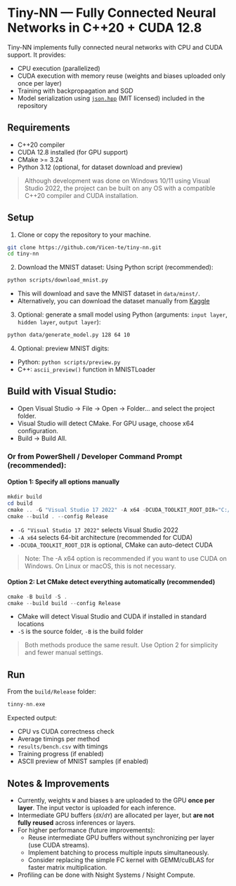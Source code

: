 
# Tiny-NN — Fully Connected Neural Networks in C++20 + CUDA 12.8

Tiny-NN implements fully connected neural networks with CPU and CUDA support. It provides:
- CPU execution (parallelized)
- CUDA execution with memory reuse (weights and biases uploaded only once per layer)
- Training with backpropagation and SGD
- Model serialization using [`json.hpp`](https://github.com/nlohmann/json) (MIT licensed) included in the repository

## Requirements
- C++20 compiler
- CUDA 12.8 installed (for GPU support)
- CMake >= 3.24
- Python 3.12 (optional, for dataset download and preview)

> Although development was done on Windows 10/11 using Visual Studio 2022, the project can be built on any OS with a compatible C++20 compiler and CUDA installation.

## Setup

1. Clone or copy the repository to your machine.
```bash
git clone https://github.com/Vicen-te/tiny-nn.git
cd tiny-nn
```

2. Download the MNIST dataset:
Using Python script (recommended):
```bash
python scripts/download_mnist.py
```
- This will download and save the MNIST dataset in `data/minst/`.
- Alternatively, you can download the dataset manually from [Kaggle](https://www.kaggle.com/datasets/hojjatk/mnist-dataset)

3. Optional: generate a small model using Python (arguments: `input layer`, `hidden layer`, `output layer`):
```bash
python data/generate_model.py 128 64 10
```
	
4. Optional: preview MNIST digits:

- Python: `python scripts/preview.py`
- C++: `ascii_preview()` function in MNISTLoader

	
## Build with Visual Studio:

- Open Visual Studio -> File -> Open -> Folder... and select the project folder.
- Visual Studio will detect CMake. For GPU usage, choose x64 configuration.
- Build -> Build All.

### Or from PowerShell / Developer Command Prompt (recommended):
#### Option 1: Specify all options manually
```powershell
mkdir build
cd build
cmake .. -G "Visual Studio 17 2022" -A x64 -DCUDA_TOOLKIT_ROOT_DIR="C:/Program Files/NVIDIA GPU Computing Toolkit/CUDA/v12.8"
cmake --build . --config Release
```

- `-G "Visual Studio 17 2022"` selects Visual Studio 2022
- `-A x64` selects 64-bit architecture (recommended for CUDA)
- `-DCUDA_TOOLKIT_ROOT_DIR` is optional, CMake can auto-detect CUDA
> Note: The -A x64 option is recommended if you want to use CUDA on Windows. On Linux or macOS, this is not necessary.

#### Option 2: Let CMake detect everything automatically (recommended)
```powershell
cmake -B build -S .
cmake --build build --config Release
```

- CMake will detect Visual Studio and CUDA if installed in standard locations
- `-S` is the source folder, `-B` is the build folder
>Both methods produce the same result. Use Option 2 for simplicity and fewer manual settings.

	
## Run

From the `build/Release` folder:
```kotlin
tinny-nn.exe
```

Expected output:

- CPU vs CUDA correctness check
- Average timings per method
- `results/bench.csv` with timings
- Training progress (if enabled)
- ASCII preview of MNIST samples (if enabled)

## Notes & Improvements

- Currently, weights `W` and biases `b` are uploaded to the GPU **once per layer**. The input vector is uploaded for each inference.  
- Intermediate GPU buffers (`dX`/`dY`) are allocated per layer, but **are not fully reused** across inferences or layers.  
- For higher performance (future improvements):  
  - Reuse intermediate GPU buffers without synchronizing per layer (use CUDA streams).  
  - Implement batching to process multiple inputs simultaneously.  
  - Consider replacing the simple FC kernel with GEMM/cuBLAS for faster matrix multiplication.  
- Profiling can be done with Nsight Systems / Nsight Compute.